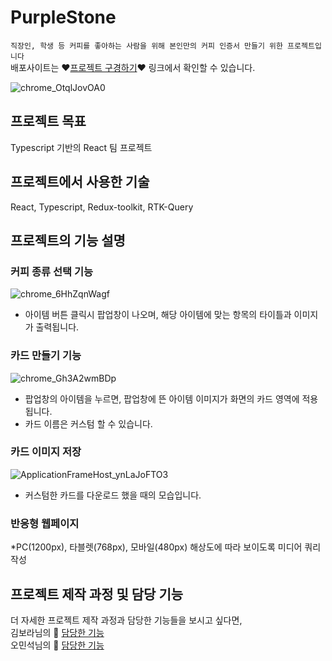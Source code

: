 # PurpleStone
`직장인, 학생 등 커피를 좋아하는 사람을 위해 본인만의 커피 인증서 만들기 위한 프로젝트입니다` <br/>
배포사이트는 ❤️[프로젝트 구경하기](https://purplestone.herokuapp.com/)❤️ 링크에서 확인할 수 있습니다. <br/>

![chrome_OtqlJovOA0](https://user-images.githubusercontent.com/70184893/183333675-b896c8c1-f16a-4103-b423-7489fd49b744.png)

## 프로젝트 목표
Typescript 기반의 React 팀 프로젝트


## 프로젝트에서 사용한 기술
React, Typescript, Redux-toolkit, RTK-Query  


## 프로젝트의 기능 설명 
### 커피 종류 선택 기능
![chrome_6HhZqnWagf](https://user-images.githubusercontent.com/70184893/183335799-ce0f9b93-08ed-467d-a368-a4be200ac829.png)
- 아이템 버튼 클릭시 팝업창이 나오며, 해당 아이템에 맞는 항목의 타이틀과 이미지가 출력됩니다.

### 카드 만들기 기능
![chrome_Gh3A2wmBDp](https://user-images.githubusercontent.com/70184893/183336181-941ca348-c189-4335-9b91-80d9754b34fa.png)
- 팝업창의 아이템을 누르면, 팝업창에 뜬 아이템 이미지가 화면의 카드 영역에 적용됩니다.
- 카드 이름은 커스텀 할 수 있습니다.

### 카드 이미지 저장
![ApplicationFrameHost_ynLaJoFTO3](https://user-images.githubusercontent.com/70184893/183336440-4c4863fe-7171-4534-82af-7fb06bad0f6b.png)
- 커스텀한 카드를 다운로드 했을 때의 모습입니다.

### 반응형 웹페이지
*PC(1200px), 타블렛(768px), 모바일(480px) 해상도에 따라 보이도록 미디어 쿼리 작성

## 프로젝트 제작 과정 및 담당 기능
더 자세한 프로젝트 제작 과정과 담당한 기능들을 보시고 싶다면, <br />
김보라님의 💜 [담당한 기능](https://chill-silicon-d01.notion.site/PurpleStone-95b6ddd3babc416d866bacb444f60bf5)  <br />
오민석님의 💝 [담당한 기능](https://www.notion.so/PurpleStone-435d2d2f634c464bb43b1dad14aabdc9)  <br />

